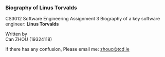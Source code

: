 ### Biography of Linus Torvalds
CS3012 Software Engineering Assignment 3
Biography of a key software engineer: **Linus Torvalds**

Written by  
Can ZHOU  (19324118)  

If there has any confusion, Please email me: zhouc@tcd.ie
